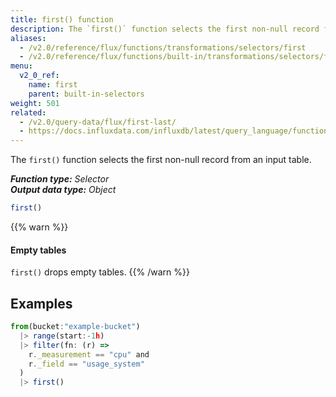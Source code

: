 ```yaml
---
title: first() function
description: The `first()` function selects the first non-null record from an input table.
aliases:
  - /v2.0/reference/flux/functions/transformations/selectors/first
  - /v2.0/reference/flux/functions/built-in/transformations/selectors/first/
menu:
  v2_0_ref:
    name: first
    parent: built-in-selectors
weight: 501
related:
  - /v2.0/query-data/flux/first-last/
  - https://docs.influxdata.com/influxdb/latest/query_language/functions/#first, InfluxQL – FIRST()
---
```


The `first()` function selects the first non-null record from an input table.

_**Function type:** Selector_  
_**Output data type:** Object_

```js
first()
```

{{% warn %}}
#### Empty tables
`first()` drops empty tables.
{{% /warn %}}

## Examples
```js
from(bucket:"example-bucket")
  |> range(start:-1h)
  |> filter(fn: (r) =>
    r._measurement == "cpu" and
    r._field == "usage_system"
  )
  |> first()
```
